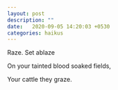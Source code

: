 ```yaml
---
layout: post
description: ""
date:   2020-09-05 14:20:03 +0530
categories: haikus
---
```

Raze. Set ablaze

On your tainted blood soaked fields,

Your cattle they graze.
